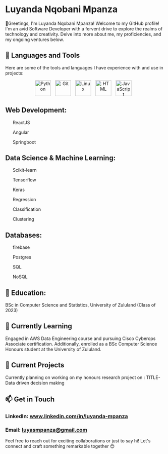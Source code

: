 # Luyanda Nqobani Mpanza

👋Greetings, I'm Luyanda Nqobani Mpanza! Welcome to my GitHub profile! I'm an avid Software Developer with a fervent drive to explore the realms of technology and creativity. Delve into more about me, my proficiencies, and my ongoing ventures below.


## 🧰 Languages and Tools
Here are some of the tools and languages I have experience with and use in projects:
<p align="center">
<img align="centre" alt="Python" width="50px" style="padding-right:10px;" src="https://cdn.jsdelivr.net/gh/devicons/devicon/icons/python/python-plain.svg" />
<img align="centre" alt="Git" width="50px" style="padding-right:10px;" src="https://cdn.jsdelivr.net/gh/devicons/devicon/icons/git/git-original.svg" />
<img align="centre" alt="Linux" width="50px" style="padding-right:10px;" src="https://cdn.jsdelivr.net/gh/devicons/devicon/icons/linux/linux-original.svg" />
<img align="centre" alt="HTML" width="50px" style="padding-right:10px;" src="https://cdn.jsdelivr.net/gh/devicons/devicon/icons/html5/html5-plain.svg" />
<img align="centre" alt="JavaScript" width="50px" style="padding-right:10px;" src="https://cdn.jsdelivr.net/gh/devicons/devicon/icons/javascript/javascript-plain.svg" />    
</p>

## Web Development:  
<p align="center">
  <ul>ReactJS</ul>
  <ul>Angular</ul>
  <ul>Springboot</ul>
</p>

## Data Science & Machine Learning: 
<ul>Scikit-learn</ul>
<ul>Tensorflow</ul>
<ul>Keras</ul>
<ul>Regression</ul>
<ul>Classification</ul>
<ul>Clustering</ul>

## Databases: 
<ul> firebase</ul> 
<ul>Postgres</ul>
<ul> SQL </ul>
<ul>NoSQL</ul>


## 💼 Education:
BSc in Computer Science and Statistics, University of Zululand (Class of 2023)


## 🌱 Currently Learning
Engaged in AWS Data Engineering course and pursuing Cisco Cyberops Associate certification. Additionally, enrolled as a BSc Computer Science Honours student at the University of Zululand.

## 🔭 Current Projects
Currently planning on working on my honours research project on : TITLE- Data driven decision making 

## 📫 Get in Touch
### LinkedIn: www.linkedin.com/in/luyanda-mpanza
### Email: luyasmpanza@gmail.com
Feel free to reach out for exciting collaborations or just to say hi! Let's connect and craft something remarkable together 😊

